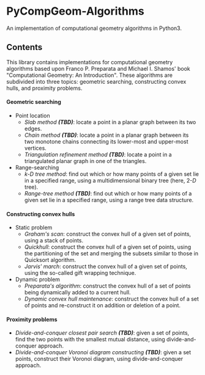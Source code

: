 # PyCompGeom-Algorithms
An implementation of computational geometry algorithms in Python3.

## Contents
This library contains implementations for computational geometry algorithms based upon Franco P. Preparata and Michael I. Shamos' book "Computational Geometry: An Introduction". These algorithms are subdivided into three topics: geometric searching, constructing convex hulls, and proximity problems.
#### Geometric searching
* Point location
  * *Slab method **(TBD)***: locate a point in a planar graph between its two edges.
  * *Chain method **(TBD)***: locate a point in a planar graph between its two monotone chains connecting its lower-most and upper-most vertices.
  * *Triangulation refinement method **(TBD)***: locate a point in a triangulated planar graph in one of the triangles.
* Range-searching
  * *k-D tree method*: find out which or how many points of a given set lie in a specified range, using a multidimensional binary tree (here, 2-*D* tree).
  * *Range-tree method **(TBD)***: find out which or how many points of a given set lie in a specified range, using a range tree data structure.
#### Constructing convex hulls
* Static problem
  * *Graham's scan*: construct the convex hull of a given set of points, using a stack of points.
  * *Quickhull*: construct the convex hull of a given set of points, using the partitioning of the set and merging the subsets similar to those in Quicksort algorithm.
  * *Jarvis' march*: construct the convex hull of a given set of points, using the so-called gift wrapping technique.
* Dynamic problem
  * *Preparata's algorithm*: construct the convex hull of a set of points being dynamically added to a current hull.
  * *Dynamic convex hull maintenance*: construct the convex hull of a set of points and re-construct it on addition or deletion of a point.
#### Proximity problems
* *Divide-and-conquer closest pair search **(TBD)***: given a set of points, find the two points with the smallest mutual distance, using divide-and-conquer approach.
* *Divide-and-conquer Voronoi diagram constructing **(TBD)***: given a set points, construct their Voronoi diagram, using divide-and-conquer approach.
